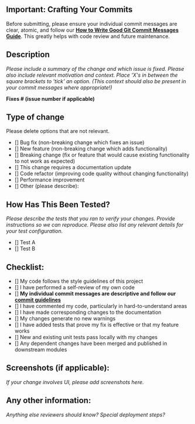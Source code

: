 ## Important: Crafting Your Commits
Before submitting, please ensure your individual commit messages are clear, atomic, and follow our [**How to Write Good Git Commit Messages Guide**](https://martijnhols.nl/blog/how-to-write-a-good-git-commit-message/). This greatly helps with code review and future maintenance. 

## Description

_Please include a summary of the change and which issue is fixed. Please also include relevant motivation and context. Place 'X's in between the square brackets to 'tick' an option. (This context should also be present in your commit messages where appropriate!)_

**Fixes # (issue number if applicable)**

## Type of change

Please delete options that are not relevant.

- [] Bug fix (non-breaking change which fixes an issue)
- [] New feature (non-breaking change which adds functionality)
- [] Breaking change (fix or feature that would cause existing functionality to not work as expected)
- [] This change requires a documentation update
- [] Code refactor (improving code quality without changing functionality)
- [] Performance improvement
- [] Other (please describe):

## How Has This Been Tested?

_Please describe the tests that you ran to verify your changes. Provide instructions so we can reproduce._
_Please also list any relevant details for your test configuration._

- [] Test A
- [] Test B

## Checklist:

- [] My code follows the style guidelines of this project
- [] I have performed a self-review of my own code
- [] **My individual commit messages are descriptive and follow our [commit guidelines](https://martijnhols.nl/blog/how-to-write-a-good-git-commit-message/)**
- [] I have commented my code, particularly in hard-to-understand areas
- [] I have made corresponding changes to the documentation
- [] My changes generate no new warnings
- [] I have added tests that prove my fix is effective or that my feature works
- [] New and existing unit tests pass locally with my changes
- [] Any dependent changes have been merged and published in downstream modules

## Screenshots (if applicable):

_If your change involves UI, please add screenshots here._

## Any other information:

_Anything else reviewers should know? Special deployment steps?_